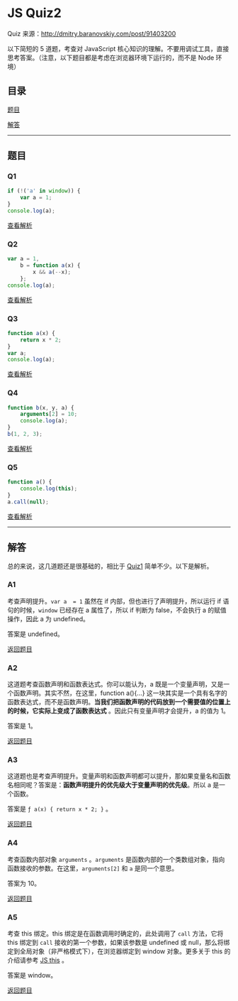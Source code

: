 # JS Quiz2

Quiz 来源：http://dmitry.baranovskiy.com/post/91403200

以下简短的 5 道题，考查对 JavaScript 核心知识的理解。不要用调试工具，直接思考答案。（注意，以下题目都是考虑在浏览器环境下运行的，而不是 Node 环境）

## 目录

[题目](#题目)

[解答](#解答)

---

## 题目

### Q1

```javascript
if (!('a' in window)) {
    var a = 1;
}
console.log(a);
```

[查看解析](#a1)

### Q2

```javascript
var a = 1,
    b = function a(x) {
        x && a(--x);
    };
console.log(a);
```

[查看解析](#a2)

### Q3

```javascript
function a(x) {
    return x * 2;
}
var a;
console.log(a);
```

[查看解析](#a3)

### Q4

```javascript
function b(x, y, a) {
    arguments[2] = 10;
    console.log(a);
}
b(1, 2, 3);
```

[查看解析](#a4)

### Q5

```javascript
function a() {
    console.log(this);
}
a.call(null);
```

[查看解析](#a5)

---

## 解答

总的来说，这几道题还是很基础的，相比于 [Quiz1](https://github.com/nightn/front-end-plan/blob/master/js/js-quiz1.md) 简单不少。以下是解析。

### A1

考查声明提升。`var a  = 1` 虽然在 if 内部，但也进行了声明提升，所以运行 if 语句的时候，`window` 已经存在 a 属性了，所以 if 判断为 false，不会执行 a 的赋值操作，因此 a 为 undefined。

答案是 undefined。

[返回题目](#q1)

### A2

这道题考查函数声明和函数表达式。你可以能认为，a 既是一个变量声明，又是一个函数声明。其实不然，在这里，function a(){...} 这一块其实是一个具有名字的函数表达式，而不是函数声明。**当我们把函数声明的代码放到一个需要值的位置上的时候，它实际上变成了函数表达式** 。因此只有变量声明才会提升，a 的值为 1。

答案是 1。

[返回题目](#q2)

### A3

这道题也是考查声明提升。变量声明和函数声明都可以提升，那如果变量名和函数名相同呢？答案是：**函数声明提升的优先级大于变量声明的优先级**。所以 a 是一个函数。

答案是 `ƒ a(x) { return x * 2; }` 。

[返回题目](#q3)

### A4

考查函数内部对象 `arguments` 。`arguments` 是函数内部的一个类数组对象，指向函数接收的参数。在这里，`arguments[2]` 和 `a` 是同一个意思。

答案为 10。

[返回题目](#q4)

### A5

考查 this 绑定。this 绑定是在函数调用时确定的，此处调用了 `call` 方法，它将 this 绑定到 `call` 接收的第一个参数，如果该参数是 undefined 或 null，那么将绑定到全局对象（非严格模式下），在浏览器绑定到 window 对象。更多关于 this 的介绍请参考 [JS this](https://github.com/nightn/front-end-plan/blob/master/js/js-this.md) 。

答案是 window。

[返回题目](#q5)





